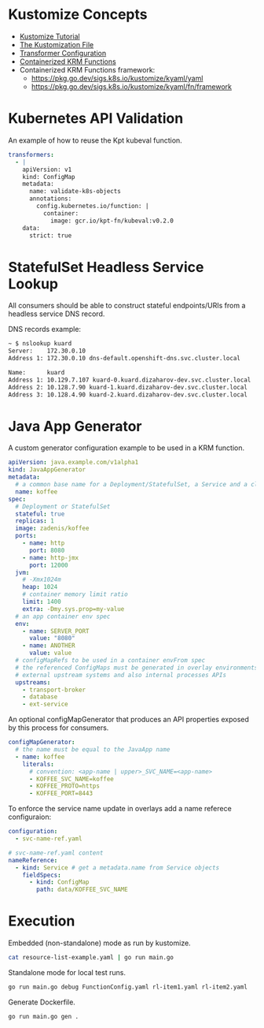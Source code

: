 # Kustomize Concepts
- [Kustomize Tutorial](https://kubernetes.io/docs/tasks/manage-kubernetes-objects/kustomization/)
- [The Kustomization File](https://kubectl.docs.kubernetes.io/references/kustomize/kustomization/)
- [Transformer Configuration](https://github.com/kubernetes-sigs/kustomize/blob/master/examples/transformerconfigs/README.md)
- [Containerized KRM Functions](https://kubectl.docs.kubernetes.io/guides/extending_kustomize/containerized_krm_functions/)
- Containerized KRM Functions framework:
  * https://pkg.go.dev/sigs.k8s.io/kustomize/kyaml/yaml
  * https://pkg.go.dev/sigs.k8s.io/kustomize/kyaml/fn/framework


# Kubernetes API Validation

An example of how to reuse the Kpt kubeval function.

```yaml
transformers:
  - |
    apiVersion: v1
    kind: ConfigMap
    metadata:
      name: validate-k8s-objects
      annotations:
        config.kubernetes.io/function: |
          container:
            image: gcr.io/kpt-fn/kubeval:v0.2.0
    data:
      strict: true
```


# StatefulSet Headless Service Lookup

All consumers should be able to construct stateful endpoints/URIs from a headless service DNS record.

DNS records example:
```bash
~ $ nslookup kuard
Server:    172.30.0.10
Address 1: 172.30.0.10 dns-default.openshift-dns.svc.cluster.local

Name:      kuard
Address 1: 10.129.7.107 kuard-0.kuard.dizaharov-dev.svc.cluster.local
Address 2: 10.128.7.90 kuard-1.kuard.dizaharov-dev.svc.cluster.local
Address 3: 10.128.4.90 kuard-2.kuard.dizaharov-dev.svc.cluster.local
```


# Java App Generator

A custom generator configuration example to be used in a KRM function.

```yaml
apiVersion: java.example.com/v1alpha1
kind: JavaAppGenerator
metadata:
  # a common base name for a Deployment/StatefulSet, a Service and a client ConfigMap
  name: koffee
spec:
  # Deployment or StatefulSet
  stateful: true
  replicas: 1
  image: zadenis/koffee
  ports:
    - name: http
      port: 8080
    - name: http-jmx
      port: 12000
  jvm:
    # -Xmx1024m
    heap: 1024
    # container memory limit ratio
    limit: 1400
    extra: -Dmy.sys.prop=my-value
  # an app container env spec
  env:
    - name: SERVER_PORT
      value: "8080"
    - name: ANOTHER
      value: value
  # configMapRefs to be used in a container envFrom spec
  # the referenced ConfigMaps must be generated in overlay environments or app definitions
  # external upstream systems and also internal processes APIs
  upstreams:
    - transport-broker
    - database
    - ext-service
```

An optional configMapGenerator that produces an API properties exposed
by this process for consumers.

```yaml
configMapGenerator:
  # the name must be equal to the JavaApp name
  - name: koffee
    literals:
      # convention: <app-name | upper>_SVC_NAME=<app-name>
      - KOFFEE_SVC_NAME=koffee
      - KOFFEE_PROTO=https
      - KOFFEE_PORT=8443
```

To enforce the service name update in overlays add a name referece configuraion:

```yaml
configuration:
  - svc-name-ref.yaml

# svc-name-ref.yaml content
nameReference:
  - kind: Service # get a metadata.name from Service objects
    fieldSpecs:
      - kind: ConfigMap
        path: data/KOFFEE_SVC_NAME
```


# Execution

Embedded (non-standalone) mode as run by kustomize.

```sh
cat resource-list-example.yaml | go run main.go
```

Standalone mode for local test runs.
```sh
go run main.go debug FunctionConfig.yaml rl-item1.yaml rl-item2.yaml
```

Generate Dockerfile.
```sh
go run main.go gen .
```